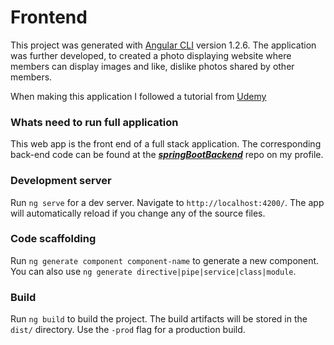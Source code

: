 # Frontend

This project was generated with [Angular CLI](https://github.com/angular/angular-cli) version 1.2.6.
The application was further developed, to created a photo displaying website where members can display images and like, dislike photos shared by other members. 

When making this application I followed a tutorial from [Udemy](https://www.udemy.com/build-a-web-app-with-spring-boot-and-angular-2/learn/v4/overview)

### Whats need to run full application

This web app is the front end of a full stack application. The corresponding back-end code can be found at the ***[springBootBackend](https://github.com/seaniemc/springBootBackend)*** repo on my profile. 

### Development server

Run `ng serve` for a dev server. Navigate to `http://localhost:4200/`. The app will automatically reload if you change any of the source files.

### Code scaffolding

Run `ng generate component component-name` to generate a new component. You can also use `ng generate directive|pipe|service|class|module`.

### Build

Run `ng build` to build the project. The build artifacts will be stored in the `dist/` directory. Use the `-prod` flag for a production build.

